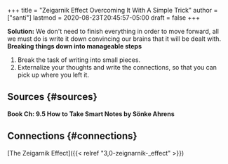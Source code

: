 +++
title = "Zeigarnik Effect Overcoming It With A Simple Trick"
author = ["santi"]
lastmod = 2020-08-23T20:45:57-05:00
draft = false
+++

****Solution:****
We don't need to finish everything in order to move forward, all we must do is write it down convincing our brains that it will be dealt with.
****Breaking things down into manageable steps****

1.  Break the task of writing into small pieces.
2.  Externalize your thoughts and write the connections, so that you can pick up where you left it.


## Sources {#sources}

**Book Ch: 9.5 How to Take Smart Notes by Sönke Ahrens**


## Connections {#connections}

[The Zeigarnik Effect]({{< relref "3,0-zeignarnik-_effect" >}})
